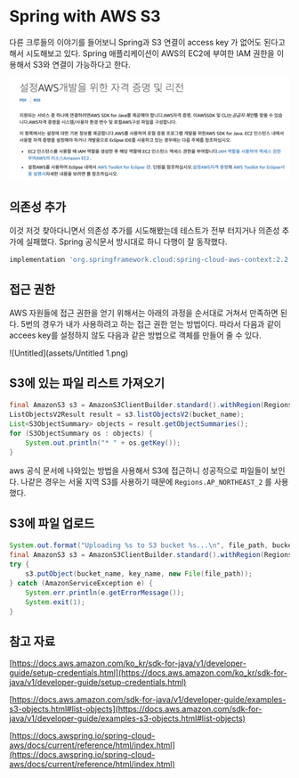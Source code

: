 # Spring with AWS S3

다른 크루들의 이야기를 들어보니 Spring과 S3 연결이 access key 가 없어도 된다고해서 시도해보고 있다. Spring 애플리케이션이 AWS의 EC2에 부여한 IAM 권한을 이용해서 S3와 연결이 가능하다고 한다.

![Untitled](assets/Untitled.png)

## 의존성 추가

이것 저것 찾아다니면서 의존성 추가를 시도해봤는데 테스트가 전부 터지거나 의존성 추가에 실패했다. Spring 공식문서 방시대로 하니 다행이 잘 동작했다.

```groovy
implementation 'org.springframework.cloud:spring-cloud-aws-context:2.2.6.RELEASE'
```

## 접근 권한

AWS 자원들에 접근 권한을 얻기 위해서는 아래의 과정을 순서대로 거쳐서 만족하면 된다. 5번의 경우가 내가 사용하려고 하는 접근 권한 얻는 방법이다. 따라서 다음과 같이 accees key를 설정하지 않도 다음과 같은 방법으로 객체를 만들어 줄 수 있다.

![Untitled](assets/Untitled 1.png)

## S3에 있는 파일 리스트 가져오기

```java
final AmazonS3 s3 = AmazonS3ClientBuilder.standard().withRegion(Regions.DEFAULT_REGION).build();
ListObjectsV2Result result = s3.listObjectsV2(bucket_name);
List<S3ObjectSummary> objects = result.getObjectSummaries();
for (S3ObjectSummary os : objects) {
    System.out.println("* " + os.getKey());
}
```

aws 공식 문서에 나와있는 방법을 사용해서 S3에 접근하니 성공적으로 파일들이 보인다. 나같은 경우는 서울 지역 S3를 사용하기 때문에 `Regions.AP_NORTHEAST_2` 를 사용했다.

## S3에 파일 업로드

```java
System.out.format("Uploading %s to S3 bucket %s...\n", file_path, bucket_name);
final AmazonS3 s3 = AmazonS3ClientBuilder.standard().withRegion(Regions.DEFAULT_REGION).build();
try {
    s3.putObject(bucket_name, key_name, new File(file_path));
} catch (AmazonServiceException e) {
    System.err.println(e.getErrorMessage());
    System.exit(1);
}
```

## 참고 자료

[https://docs.aws.amazon.com/ko_kr/sdk-for-java/v1/developer-guide/setup-credentials.html](https://docs.aws.amazon.com/ko_kr/sdk-for-java/v1/developer-guide/setup-credentials.html)

[https://docs.aws.amazon.com/sdk-for-java/v1/developer-guide/examples-s3-objects.html#list-objects](https://docs.aws.amazon.com/sdk-for-java/v1/developer-guide/examples-s3-objects.html#list-objects)

[https://docs.awspring.io/spring-cloud-aws/docs/current/reference/html/index.html](https://docs.awspring.io/spring-cloud-aws/docs/current/reference/html/index.html)